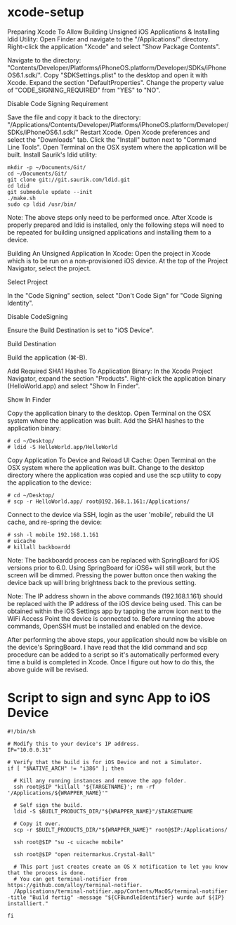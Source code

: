 xcode-setup
===========

Preparing Xcode To Allow Building Unsigned iOS Applications & Installing ldid Utility:
Open Finder and navigate to the "/Applications/" directory.
Right-click the application "Xcode" and select "Show Package Contents".



Navigate to the directory:
"Contents/Developer/Platforms/iPhoneOS.platform/Developer/SDKs/iPhoneOS6.1.sdk/".
Copy "SDKSettings.plist" to the desktop and open it with Xcode.
Expand the section "DefaultProperties".
Change the property value of "CODE_SIGNING_REQUIRED" from "YES" to "NO".

Disable Code Signing Requirement

Save the file and copy it back to the directory: "/Applications/Contents/Developer/Platforms/iPhoneOS.platform/Developer/SDKs/iPhoneOS6.1.sdk/"
Restart Xcode.
Open Xcode preferences and select the "Downloads" tab.
Click the "Install" button next to "Command Line Tools".
Open Terminal on the OSX system where the application will be built.
Install Saurik's ldid utility:

```applescript
mkdir -p ~/Documents/Git/
cd ~/Documents/Git/
git clone git://git.saurik.com/ldid.git
cd ldid
git submodule update --init
./make.sh
sudo cp ldid /usr/bin/
```

Note: The above steps only need to be performed once. After Xcode is properly prepared and ldid is installed, only the following steps will need to be repeated for building unsigned applications and installing them to a device.


Building An Unsigned Application In Xcode:
Open the project in Xcode which is to be run on a non-provisioned iOS device.
At the top of the Project Navigator, select the project.

Select Project

In the "Code Signing" section, select "Don't Code Sign" for "Code Signing Identity".

Disable CodeSigning

Ensure the Build Destination is set to "iOS Device".

Build Destination


Build the application (⌘-B).

Add Required SHA1 Hashes To Application Binary:
In the Xcode Project Navigator, expand the section "Products".
Right-click the application binary (HelloWorld.app) and select "Show In Finder".

Show In Finder

Copy the application binary to the desktop.
Open Terminal on the OSX system where the application was built.
Add the SHA1 hashes to the application binary:

```applescript
# cd ~/Desktop/
# ldid -S HelloWorld.app/HelloWorld
```
Copy Application To Device and Reload UI Cache:
Open Terminal on the OSX system where the application was built.
Change to the desktop directory where the application was copied and use the scp utility to copy the application to the device:
```applescript
# cd ~/Desktop/
# scp -r HelloWorld.app/ root@192.168.1.161:/Applications/
```
Connect to the device via SSH, login as the user 'mobile', rebuild the UI cache, and re-spring the device:
```applescript
# ssh -l mobile 192.168.1.161
# uicache
# killall backboardd
```
Note: The backboardd process can be replaced with SpringBoard for iOS versions prior to 6.0. Using SpringBoard for iOS6+ will still work, but the screen will be dimmed. Pressing the power button once then waking the device back up will bring brightness back to the previous setting.

Note: The IP address shown in the above commands (192.168.1.161) should be replaced with the IP address of the iOS device being used. This can be obtained within the iOS Settings app by tapping the arrow icon next to the WiFi Access Point the device is connected to. Before running the above commands, OpenSSH must be installed and enabled on the device.

After performing the above steps, your application should now be visible on the device's SpringBoard. I have read that the ldid command and scp procedure can be added to a script so it's automatically performed every time a build is completed in Xcode. Once I figure out how to do this, the above guide will be revised.


# Script to sign and sync App to iOS Device


```applescript
#!/bin/sh

# Modify this to your device's IP address.
IP="10.0.0.31"
    
# Verify that the build is for iOS Device and not a Simulator.
if [ "$NATIVE_ARCH" != "i386" ]; then

  # Kill any running instances and remove the app folder.
  ssh root@$IP "killall '${TARGETNAME}'; rm -rf '/Applications/${WRAPPER_NAME}'"

  # Self sign the build.
  ldid -S $BUILT_PRODUCTS_DIR/"${WRAPPER_NAME}"/$TARGETNAME

  # Copy it over.
  scp -r $BUILT_PRODUCTS_DIR/"${WRAPPER_NAME}" root@$IP:/Applications/

  ssh root@$IP "su -c uicache mobile"

  ssh root@$IP "open reitermarkus.Crystal-Ball"

  # This part just creates create an OS X notification to let you know that the process is done.
  # You can get terminal-notifier from https://github.com/alloy/terminal-notifier.
  /Applications/terminal-notifier.app/Contents/MacOS/terminal-notifier -title "Build fertig" -message "${CFBundleIdentifier} wurde auf ${IP} installiert."

fi
```
